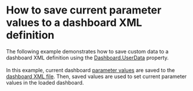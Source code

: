 # How to save current parameter values to a dashboard XML definition


The following example demonstrates how to save custom data to a dashboard XML definition using the <a href="http://documentation.devexpress.com/#Dashboard/DevExpressDashboardCommonDashboard_UserDatatopic">Dashboard.UserData</a> property.<br /><br />In this example, current dashboard <a href="http://documentation.devexpress.com/#Dashboard/CustomDocument17632">parameter values</a> are saved to the <a href="http://documentation.devexpress.com/#Dashboard/CustomDocument15405">dashboard XML file</a>. Then, saved values are used to set current parameter values in the loaded dashboard.

<br/>


